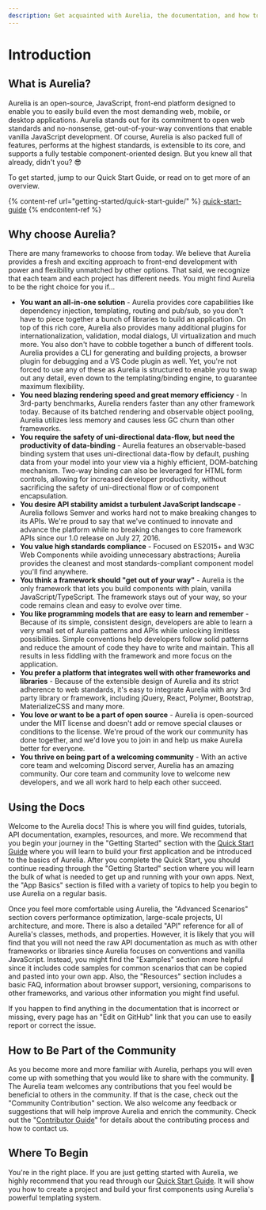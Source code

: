 ```yaml
---
description: Get acquainted with Aurelia, the documentation, and how to get started.
---
```


# Introduction

## What is Aurelia?

Aurelia is an open-source, JavaScript, front-end platform designed to enable you to easily build even the most demanding web, mobile, or desktop applications. Aurelia stands out for its commitment to open web standards and no-nonsense, get-out-of-your-way conventions that enable vanilla JavaScript development. Of course, Aurelia is also packed full of features, performs at the highest standards, is extensible to its core, and supports a fully testable component-oriented design. But you knew all that already, didn't you? :sunglasses:&#x20;

To get started, jump to our Quick Start Guide, or read on to get more of an overview.

{% content-ref url="getting-started/quick-start-guide/" %}
[quick-start-guide](getting-started/quick-start-guide/)
{% endcontent-ref %}

## Why choose Aurelia?

There are many frameworks to choose from today. We believe that Aurelia provides a fresh and exciting approach to front-end development with power and flexibility unmatched by other options. That said, we recognize that each team and each project has different needs. You might find Aurelia to be the right choice for you if...

* **You want an all-in-one solution** - Aurelia provides core capabilities like dependency injection, templating, routing and pub/sub, so you don't have to piece together a bunch of libraries to build an application. On top of this rich core, Aurelia also provides many additional plugins for internationalization, validation, modal dialogs, UI virtualization and much more. You also don't have to cobble together a bunch of different tools. Aurelia provides a CLI for generating and building projects, a browser plugin for debugging and a VS Code plugin as well. Yet, you're not forced to use any of these as Aurelia is structured to enable you to swap out any detail, even down to the templating/binding engine, to guarantee maximum flexibility.
* **You need blazing rendering speed and great memory efficiency** - In 3rd-party benchmarks, Aurelia renders faster than any other framework today. Because of its batched rendering and observable object pooling, Aurelia utilizes less memory and causes less GC churn than other frameworks.
* **You require the safety of uni-directional data-flow, but need the productivity of data-binding** - Aurelia features an observable-based binding system that uses uni-directional data-flow by default, pushing data from your model into your view via a highly efficient, DOM-batching mechanism. Two-way binding can also be leveraged for HTML form controls, allowing for increased developer productivity, without sacrificing the safety of uni-directional flow or of component encapsulation.
* **You desire API stability amidst a turbulent JavaScript landscape** - Aurelia follows Semver and works hard not to make breaking changes to its APIs. We're proud to say that we've continued to innovate and advance the platform while no breaking changes to core framework APIs since our 1.0 release on July 27, 2016.
* **You value high standards compliance** - Focused on ES2015+ and W3C Web Components while avoiding unnecessary abstractions; Aurelia provides the cleanest and most standards-compliant component model you'll find anywhere.
* **You think a framework should "get out of your way"** - Aurelia is the only framework that lets you build components with plain, vanilla JavaScript/TypeScript. The framework stays out of your way, so your code remains clean and easy to evolve over time.
* **You like programming models that are easy to learn and remember** - Because of its simple, consistent design, developers are able to learn a very small set of Aurelia patterns and APIs while unlocking limitless possibilities. Simple conventions help developers follow solid patterns and reduce the amount of code they have to write and maintain. This all results in less fiddling with the framework and more focus on the application.
* **You prefer a platform that integrates well with other frameworks and libraries** - Because of the extensible design of Aurelia and its strict adherence to web standards, it's easy to integrate Aurelia with any 3rd party library or framework, including jQuery, React, Polymer, Bootstrap, MaterializeCSS and many more.
* **You love or want to be a part of open source** - Aurelia is open-sourced under the MIT license and doesn't add or remove special clauses or conditions to the license. We're proud of the work our community has done together, and we'd love you to join in and help us make Aurelia better for everyone.
* **You thrive on being part of a welcoming community** - With an active core team and welcoming Discord server, Aurelia has an amazing community. Our core team and community love to welcome new developers, and we all work hard to help each other succeed.

## Using the Docs

Welcome to the Aurelia docs! This is where you will find guides, tutorials, API documentation, examples, resources, and more. We recommend that you begin your journey in the "Getting Started" section with the [Quick Start Guide](getting-started/quick-start-guide/) where you will learn to build your first application and be introduced to the basics of Aurelia. After you complete the Quick Start, you should continue reading through the "Getting Started" section where you will learn the bulk of what is needed to get up and running with your own apps. Next, the "App Basics" section is filled with a variety of topics to help you begin to use Aurelia on a regular basis.

Once you feel more comfortable using Aurelia, the "Advanced Scenarios" section covers performance optimization, large-scale projects, UI architecture, and more. There is also a detailed "API" reference for all of Aurelia's classes, methods, and properties. However, it is likely that you will find that you will not need the raw API documentation as much as with other frameworks or libraries since Aurelia focuses on conventions and vanilla JavaScript. Instead, you might find the "Examples" section more helpful since it includes code samples for common scenarios that can be copied and pasted into your own app. Also, the "Resources" section includes a basic FAQ, information about browser support, versioning, comparisons to other frameworks, and various other information you might find useful.

If you happen to find anything in the documentation that is incorrect or missing, every page has an "Edit on GitHub" link that you can use to easily report or correct the issue.

## How to Be Part of the Community

As you become more and more familiar with Aurelia, perhaps you will even come up with something that you would like to share with the community. :tada: The Aurelia team welcomes any contributions that you feel would be beneficial to others in the community. If that is the case, check out the "Community Contribution" section. We also welcome any feedback or suggestions that will help improve Aurelia and enrich the community. Check out the "[Contributor Guide](https://app.gitbook.com/@aurelia-1/s/aurelia/\~/edit/drafts/-LqkvcyEElnC\_WdxU2ER/community-contribution/contributor-guide)" for details about the contributing process and how to contact us.&#x20;

## Where To Begin

You're in the right place. If you are just getting started with Aurelia, we highly recommend that you read through our  [Quick Start Guide](getting-started/quick-start-guide/). It will show you how to create a project and build your first components using Aurelia's powerful templating system.
